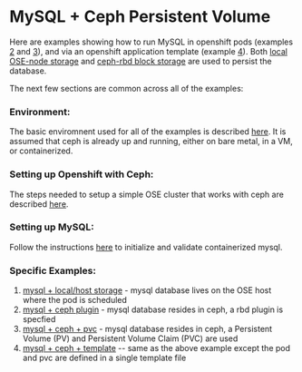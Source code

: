 MySQL + Ceph Persistent Volume
==============================

Here are examples showing how to run MySQL in openshift pods (examples [2](mysql_ceph_host) and [3](mysql_ceph_pvc)), and via an openshift application template (example [4](mysql_ceph_template)). Both [local OSE-node storage](mysql_ceph_host) and [ceph-rbd block storage](mysql_ceph_plugin) are used to persist the database.

The next few sections are common across all of the examples:

### Environment:
The basic enviromnent used for all of the examples is described [here](ENV.md). It is assumed that ceph is already up and running, either on bare metal, in a VM, or containerized.

### Setting up Openshift with Ceph:
The steps needed to setup a simple OSE cluster that works with ceph are described [here](OSE.md).

### Setting up MySQL:
Follow the instructions [here](MYSQL.md) to initialize and validate containerized mysql.

### Specific Examples:
1. [mysql + local/host storage](mysql_ceph_host) - mysql database lives on the OSE host where the pod is scheduled
2. [mysql + ceph plugin](mysql_ceph_plugin) - mysql database resides in ceph, a rbd plugin is specfied
3. [mysql + ceph + pvc](mysql_ceph_pvc) - mysql database resides in ceph, a Persistent Volume (PV) and Persistent Volume Claim (PVC) are used
4. [mysql + ceph + template](mysql_ceph_template) -- same as the above example except the pod and pvc are defined in a single template file

